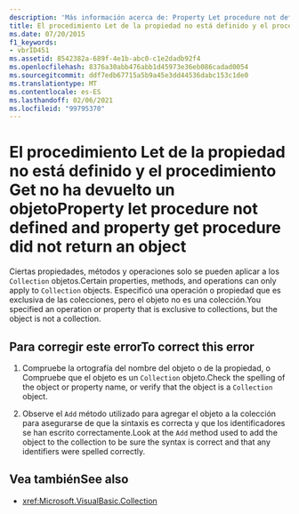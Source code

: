 ```yaml
---
description: 'Más información acerca de: Property Let procedure not defined y property get procedure no devolvió un objeto'
title: El procedimiento Let de la propiedad no está definido y el procedimiento Get no ha devuelto un objeto
ms.date: 07/20/2015
f1_keywords:
- vbrID451
ms.assetid: 8542382a-689f-4e1b-abc0-c1e2dadb92f4
ms.openlocfilehash: 8376a30abb476abb1d45973e36eb086cadad0054
ms.sourcegitcommit: ddf7edb67715a5b9a45e3dd44536dabc153c1de0
ms.translationtype: MT
ms.contentlocale: es-ES
ms.lasthandoff: 02/06/2021
ms.locfileid: "99795370"
---
```

# <a name="property-let-procedure-not-defined-and-property-get-procedure-did-not-return-an-object"></a><span data-ttu-id="54180-103">El procedimiento Let de la propiedad no está definido y el procedimiento Get no ha devuelto un objeto</span><span class="sxs-lookup"><span data-stu-id="54180-103">Property let procedure not defined and property get procedure did not return an object</span></span>

<span data-ttu-id="54180-104">Ciertas propiedades, métodos y operaciones solo se pueden aplicar a los `Collection` objetos.</span><span class="sxs-lookup"><span data-stu-id="54180-104">Certain properties, methods, and operations can only apply to `Collection` objects.</span></span> <span data-ttu-id="54180-105">Especificó una operación o propiedad que es exclusiva de las colecciones, pero el objeto no es una colección.</span><span class="sxs-lookup"><span data-stu-id="54180-105">You specified an operation or property that is exclusive to collections, but the object is not a collection.</span></span>  
  
## <a name="to-correct-this-error"></a><span data-ttu-id="54180-106">Para corregir este error</span><span class="sxs-lookup"><span data-stu-id="54180-106">To correct this error</span></span>  
  
1. <span data-ttu-id="54180-107">Compruebe la ortografía del nombre del objeto o de la propiedad, o Compruebe que el objeto es un `Collection` objeto.</span><span class="sxs-lookup"><span data-stu-id="54180-107">Check the spelling of the object or property name, or verify that the object is a `Collection` object.</span></span>  
  
2. <span data-ttu-id="54180-108">Observe el `Add` método utilizado para agregar el objeto a la colección para asegurarse de que la sintaxis es correcta y que los identificadores se han escrito correctamente.</span><span class="sxs-lookup"><span data-stu-id="54180-108">Look at the `Add` method used to add the object to the collection to be sure the syntax is correct and that any identifiers were spelled correctly.</span></span>  
  
## <a name="see-also"></a><span data-ttu-id="54180-109">Vea también</span><span class="sxs-lookup"><span data-stu-id="54180-109">See also</span></span>

- <xref:Microsoft.VisualBasic.Collection>
